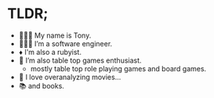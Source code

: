 # TLDR;
- 🧑🏻‍🦱 My name is Tony.
- 👨🏻‍💻 I’m a software engineer.
- ♦️ I'm also a rubyist. 
- 🎲 I’m also table top games enthusiast.
  - mostly table top role playing games and board games.
- 🎥 I love overanalyzing movies...
- 📚 and books.
